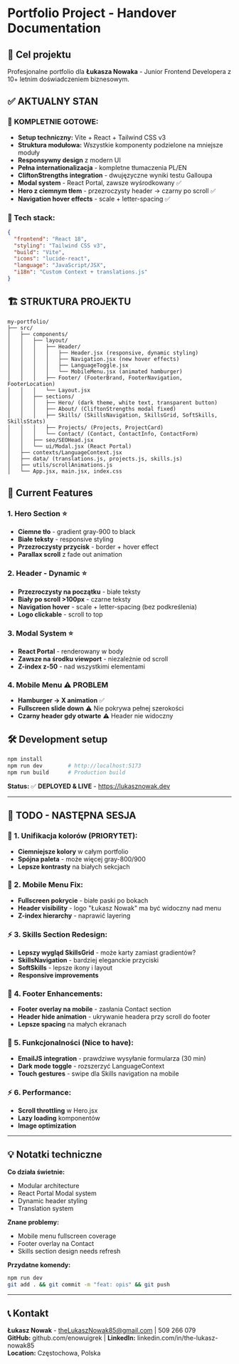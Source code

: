 # Portfolio Project - Handover Documentation

## 🎯 Cel projektu
Profesjonalne portfolio dla **Łukasza Nowaka** - Junior Frontend Developera z 10+ letnim doświadczeniem biznesowym.

## ✅ AKTUALNY STAN

### 🎉 **KOMPLETNIE GOTOWE:**
- **Setup techniczny:** Vite + React + Tailwind CSS v3
- **Struktura modułowa:** Wszystkie komponenty podzielone na mniejsze moduły
- **Responsywny design** z modern UI
- **Pełna internationalizacja** - kompletne tłumaczenia PL/EN
- **CliftonStrengths integration** - dwujęzyczne wyniki testu Galloupa
- **Modal system** - React Portal, zawsze wyśrodkowany ✅
- **Hero z ciemnym tłem** - przezroczysty header → czarny po scroll ✅
- **Navigation hover effects** - scale + letter-spacing ✅

### 🔧 Tech stack:
```json
{
  "frontend": "React 18",
  "styling": "Tailwind CSS v3", 
  "build": "Vite",
  "icons": "lucide-react",
  "language": "JavaScript/JSX",
  "i18n": "Custom Context + translations.js"
}
```

## 🏗️ **STRUKTURA PROJEKTU**

```
my-portfolio/
├── src/
│   ├── components/
│   │   ├── layout/
│   │   │   ├── Header/
│   │   │   │   ├── Header.jsx (responsive, dynamic styling)
│   │   │   │   ├── Navigation.jsx (new hover effects)
│   │   │   │   ├── LanguageToggle.jsx
│   │   │   │   └── MobileMenu.jsx (animated hamburger)
│   │   │   ├── Footer/ (FooterBrand, FooterNavigation, FooterLocation)
│   │   │   └── Layout.jsx
│   │   ├── sections/
│   │   │   ├── Hero/ (dark theme, white text, transparent button)
│   │   │   ├── About/ (CliftonStrengths modal fixed)
│   │   │   ├── Skills/ (SkillsNavigation, SkillsGrid, SoftSkills, SkillsStats)
│   │   │   ├── Projects/ (Projects, ProjectCard)
│   │   │   └── Contact/ (Contact, ContactInfo, ContactForm)
│   │   ├── seo/SEOHead.jsx
│   │   └── ui/Modal.jsx (React Portal)
│   ├── contexts/LanguageContext.jsx
│   ├── data/ (translations.js, projects.js, skills.js)
│   ├── utils/scrollAnimations.js
│   └── App.jsx, main.jsx, index.css
```

## 🎯 **Current Features**

### 1. **Hero Section** ⭐
- **Ciemne tło** - gradient gray-900 to black
- **Białe teksty** - responsive styling
- **Przezroczysty przycisk** - border + hover effect
- **Parallax scroll** z fade out animation

### 2. **Header - Dynamic** ⭐
- **Przezroczysty na początku** - białe teksty
- **Biały po scroll >100px** - czarne teksty
- **Navigation hover** - scale + letter-spacing (bez podkreślenia)
- **Logo clickable** - scroll to top

### 3. **Modal System** ⭐
- **React Portal** - renderowany w body
- **Zawsze na środku viewport** - niezależnie od scroll
- **Z-index z-50** - nad wszystkimi elementami

### 4. **Mobile Menu** ⚠️ **PROBLEM**
- **Hamburger → X animation** ✅
- **Fullscreen slide down** ⚠️ Nie pokrywa pełnej szerokości
- **Czarny header gdy otwarte** ⚠️ Header nie widoczny

## 🛠️ Development setup

```bash
npm install
npm run dev        # http://localhost:5173
npm run build      # Production build
```

**Status:** ✅ **DEPLOYED & LIVE** - https://lukasznowak.dev

---

## 🚀 **TODO - NASTĘPNA SESJA**

### **🎨 1. Unifikacja kolorów (PRIORYTET):**
- **Ciemniejsze kolory** w całym portfolio
- **Spójna paleta** - może więcej gray-800/900
- **Lepsze kontrasty** na białych sekcjach

### **📱 2. Mobile Menu Fix:**
- **Fullscreen pokrycie** - białe paski po bokach
- **Header visibility** - logo "Łukasz Nowak" ma być widoczny nad menu
- **Z-index hierarchy** - naprawić layering

### **⚡ 3. Skills Section Redesign:**
- **Lepszy wygląd SkillsGrid** - może karty zamiast gradientów?
- **SkillsNavigation** - bardziej eleganckie przyciski
- **SoftSkills** - lepsze ikony i layout
- **Responsive improvements**

### **🦶 4. Footer Enhancements:**
- **Footer overlay na mobile** - zasłania Contact section
- **Header hide animation** - ukrywanie headera przy scroll do footer
- **Lepsze spacing** na małych ekranach

### **📧 5. Funkcjonalności (Nice to have):**
- **EmailJS integration** - prawdziwe wysyłanie formularza (30 min)
- **Dark mode toggle** - rozszerzyć LanguageContext
- **Touch gestures** - swipe dla Skills navigation na mobile

### **⚡ 6. Performance:**
- **Scroll throttling** w Hero.jsx
- **Lazy loading** komponentów
- **Image optimization**

---

## 💡 **Notatki techniczne**

**Co działa świetnie:**
- Modular architecture
- React Portal Modal system
- Dynamic header styling
- Translation system

**Znane problemy:**
- Mobile menu fullscreen coverage
- Footer overlay na Contact
- Skills section design needs refresh

**Przydatne komendy:**
```bash
npm run dev
git add . && git commit -m "feat: opis" && git push
```

---

## 📞 **Kontakt**
**Łukasz Nowak** - theLukaszNowak85@gmail.com | 509 266 079  
**GitHub:** github.com/enowuigrek | **LinkedIn:** linkedin.com/in/the-lukasz-nowak85  
**Location:** Częstochowa, Polska